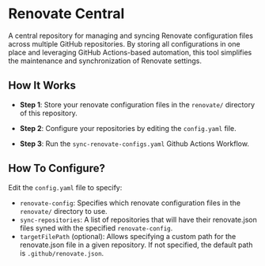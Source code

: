 # Renovate Central

A central repository for managing and syncing Renovate configuration files across multiple GitHub repositories. By storing all configurations in one place and leveraging GitHub Actions-based automation, this tool simplifies the maintenance and synchronization of Renovate settings.

## How It Works

- **Step 1**: Store your renovate configuration files in the `renovate/` directory of this repository.
  
- **Step 2**: Configure your repositories by editing the `config.yaml` file.

- **Step 3**: Run the `sync-renovate-configs.yaml` Github Actions Workflow.

## How To Configure?

Edit the `config.yaml` file to specify:

- `renovate-config`: Specifies which renovate configuration files in the `renovate/` directory to use.
- `sync-repositories`: A list of repositories that will have their renovate.json files syned with the specified `renovate-config`.
- `targetFilePath` (optional): Allows specifying a custom path for the renovate.json file in a given repository. If not specified, the default path is `.github/renovate.json`.
